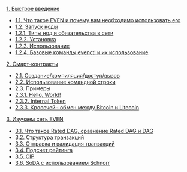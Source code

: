[1. Быстрое введение](ru/fast_intro.md)
  - [1.1. Что такое EVEN и почему вам необходимо использовать его](ru/app.md)
  - [1.2. Запуск ноды]()
  - [1.2.1. Типы нод и обязательства в сети]()
  - [1.2.2. Установка](ru/install.md)
  - [1.2.3. Использование](ru/usage.md)
  - [1.2.4. Базовые команды evenctl и их использование](ru/evenctl.md)
  
[2. Смарт-контракты](smart_contracts.md)
  - [2.1. Создание/компиляция/доступ/вызов](smart_contracts_manage.md)
  - [2.2. Использование командной строки](smart_contracts_evenctl.md)
  - 2.3. Примеры
  - [2.3.1. Hello, World!]()
  - [2.3.2. Internal Token]()
  - [2.3.3. Кроссчейн обмен между Bitcoin и Litecoin]()

[3. Изучаем сеть EVEN]()
  - [3.1. Что такое Rated DAG, сравнение Rated DAG и DAG](ru/app.md)
  - [3.2. Структура транзакций](ru/app.md)
  - [3.3. Отправка и валидация транзакций](ru/app.md)
  - [3.4. Подсчет рейтинга](ru/app.md)
  - [3.5. CIP](ru/app.md)
  - [3.6. SoDA с использованием Schnorr](ru/app.md)

<!-- - [Использование IPFS](ru/ipfs.md)
- [Базовый протокол сети](ru/basic-protocol.md)
- [Расширенный протокол сети](ru/extended.md)
- Cообщения
  - [Общая структура](ru/message.md)
  - [Реализация](ru/transaction-implementation.md)
  - [Создание сети](ru/private-conn.md)
  - [Кросс-чейн обмен](ru/chain.md)
  - Алгоритмы
    - [Rated DAG, PoS<sup>n</sup>](ru/posn.md)
    - [Мультиподписи](ru/schnorr.md)
- Умные контракты
  - [Сравнение некоторых виртуальных машин](ru/vm-comparison.md)
  - [Итоги тестирования виртуальных машин](ru/vm-evaluation-results.md)
- [Памятка писателям](ru/howto.md) -->
